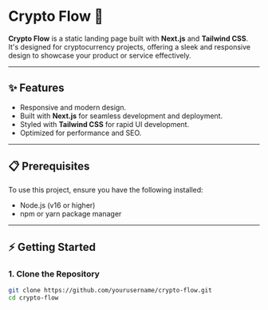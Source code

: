 # Crypto Flow 🚀

**Crypto Flow** is a static landing page built with **Next.js** and **Tailwind CSS**. It's designed for cryptocurrency projects, offering a sleek and responsive design to showcase your product or service effectively.

---

## ✨ Features
- Responsive and modern design.
- Built with **Next.js** for seamless development and deployment.
- Styled with **Tailwind CSS** for rapid UI development.
- Optimized for performance and SEO.

---

## 📋 Prerequisites
To use this project, ensure you have the following installed:
- Node.js (v16 or higher)
- npm or yarn package manager

---

## ⚡ Getting Started

### 1. Clone the Repository
```bash
git clone https://github.com/yourusername/crypto-flow.git
cd crypto-flow
